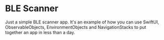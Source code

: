# BLE Scanner

Just a simple BLE scanner app. It's an example of how you can use SwiftUI, ObservableObjects, EnvironmentObjects and NavigationStacks to put together an app in less than a day.
